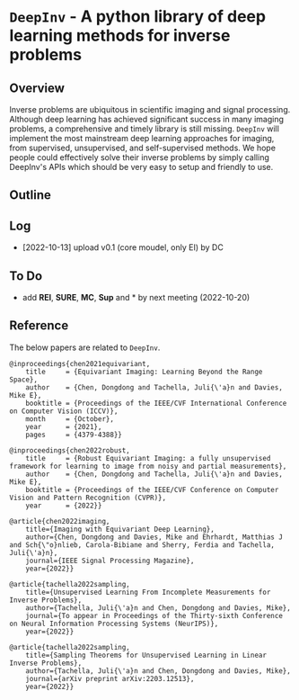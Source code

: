 # `DeepInv` - A python library of deep learning methods for inverse problems

## Overview

Inverse problems are ubiquitous in scientific imaging and signal processing. Although deep learning has achieved significant success in many imaging problems, a comprehensive and timely library is still missing. `DeepInv` will implement the most mainstream deep learning approaches for imaging, from supervised, unsupervised, and self-supervised methods. We hope people could effectively solve their inverse problems by simply calling DeepInv's APIs which should be very easy to setup and friendly to use.  


## Outline

## Log
* [2022-10-13] upload v0.1 (core moudel, only EI) by DC

## To Do
* add **REI**, **SURE**, **MC**, **Sup** and * by next meeting (2022-10-20)

## Reference

The below papers are related to `DeepInv`.

```
@inproceedings{chen2021equivariant,
    title     = {Equivariant Imaging: Learning Beyond the Range Space},
    author    = {Chen, Dongdong and Tachella, Juli{\'a}n and Davies, Mike E},
    booktitle = {Proceedings of the IEEE/CVF International Conference on Computer Vision (ICCV)},
    month     = {October},
    year      = {2021},
    pages     = {4379-4388}}
    
@inproceedings{chen2022robust,
    title     = {Robust Equivariant Imaging: a fully unsupervised framework for learning to image from noisy and partial measurements},
    author    = {Chen, Dongdong and Tachella, Juli{\'a}n and Davies, Mike E},
    booktitle = {Proceedings of the IEEE/CVF Conference on Computer Vision and Pattern Recognition (CVPR)},
    year      = {2022}}

@article{chen2022imaging,
    title={Imaging with Equivariant Deep Learning},
    author={Chen, Dongdong and Davies, Mike and Ehrhardt, Matthias J and Sch{\"o}nlieb, Carola-Bibiane and Sherry, Ferdia and Tachella, Juli{\'a}n},
    journal={IEEE Signal Processing Magazine},
    year={2022}}

@article{tachella2022sampling,
    title={Unsupervised Learning From Incomplete Measurements for Inverse Problems},
    author={Tachella, Juli{\'a}n and Chen, Dongdong and Davies, Mike},
    journal={To appear in Proceedings of the Thirty-sixth Conference on Neural Information Processing Systems (NeurIPS)},
    year={2022}}

@article{tachella2022sampling,
    title={Sampling Theorems for Unsupervised Learning in Linear Inverse Problems},
    author={Tachella, Juli{\'a}n and Chen, Dongdong and Davies, Mike},
    journal={arXiv preprint arXiv:2203.12513},
    year={2022}}
```
